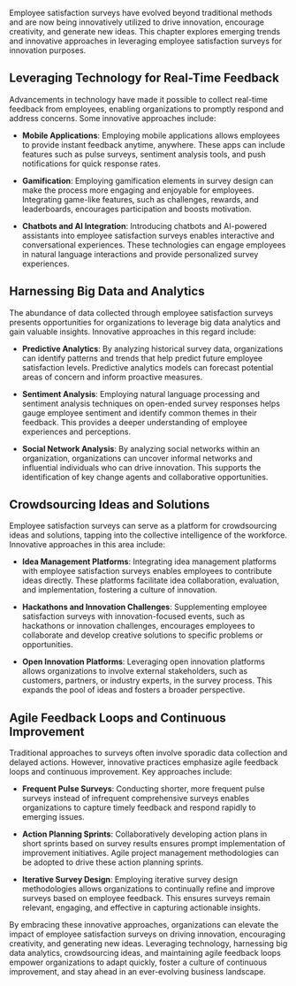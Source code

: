 
Employee satisfaction surveys have evolved beyond traditional methods and are now being innovatively utilized to drive innovation, encourage creativity, and generate new ideas. This chapter explores emerging trends and innovative approaches in leveraging employee satisfaction surveys for innovation purposes.

**Leveraging Technology for Real-Time Feedback**
------------------------------------------------

Advancements in technology have made it possible to collect real-time feedback from employees, enabling organizations to promptly respond and address concerns. Some innovative approaches include:

* **Mobile Applications**: Employing mobile applications allows employees to provide instant feedback anytime, anywhere. These apps can include features such as pulse surveys, sentiment analysis tools, and push notifications for quick response rates.

* **Gamification**: Employing gamification elements in survey design can make the process more engaging and enjoyable for employees. Integrating game-like features, such as challenges, rewards, and leaderboards, encourages participation and boosts motivation.

* **Chatbots and AI Integration**: Introducing chatbots and AI-powered assistants into employee satisfaction surveys enables interactive and conversational experiences. These technologies can engage employees in natural language interactions and provide personalized survey experiences.

**Harnessing Big Data and Analytics**
-------------------------------------

The abundance of data collected through employee satisfaction surveys presents opportunities for organizations to leverage big data analytics and gain valuable insights. Innovative approaches in this regard include:

* **Predictive Analytics**: By analyzing historical survey data, organizations can identify patterns and trends that help predict future employee satisfaction levels. Predictive analytics models can forecast potential areas of concern and inform proactive measures.

* **Sentiment Analysis**: Employing natural language processing and sentiment analysis techniques on open-ended survey responses helps gauge employee sentiment and identify common themes in their feedback. This provides a deeper understanding of employee experiences and perceptions.

* **Social Network Analysis**: By analyzing social networks within an organization, organizations can uncover informal networks and influential individuals who can drive innovation. This supports the identification of key change agents and collaborative opportunities.

**Crowdsourcing Ideas and Solutions**
-------------------------------------

Employee satisfaction surveys can serve as a platform for crowdsourcing ideas and solutions, tapping into the collective intelligence of the workforce. Innovative approaches in this area include:

* **Idea Management Platforms**: Integrating idea management platforms with employee satisfaction surveys enables employees to contribute ideas directly. These platforms facilitate idea collaboration, evaluation, and implementation, fostering a culture of innovation.

* **Hackathons and Innovation Challenges**: Supplementing employee satisfaction surveys with innovation-focused events, such as hackathons or innovation challenges, encourages employees to collaborate and develop creative solutions to specific problems or opportunities.

* **Open Innovation Platforms**: Leveraging open innovation platforms allows organizations to involve external stakeholders, such as customers, partners, or industry experts, in the survey process. This expands the pool of ideas and fosters a broader perspective.

**Agile Feedback Loops and Continuous Improvement**
---------------------------------------------------

Traditional approaches to surveys often involve sporadic data collection and delayed actions. However, innovative practices emphasize agile feedback loops and continuous improvement. Key approaches include:

* **Frequent Pulse Surveys**: Conducting shorter, more frequent pulse surveys instead of infrequent comprehensive surveys enables organizations to capture timely feedback and respond rapidly to emerging issues.

* **Action Planning Sprints**: Collaboratively developing action plans in short sprints based on survey results ensures prompt implementation of improvement initiatives. Agile project management methodologies can be adopted to drive these action planning sprints.

* **Iterative Survey Design**: Employing iterative survey design methodologies allows organizations to continually refine and improve surveys based on employee feedback. This ensures surveys remain relevant, engaging, and effective in capturing actionable insights.

By embracing these innovative approaches, organizations can elevate the impact of employee satisfaction surveys on driving innovation, encouraging creativity, and generating new ideas. Leveraging technology, harnessing big data analytics, crowdsourcing ideas, and maintaining agile feedback loops empower organizations to adapt quickly, foster a culture of continuous improvement, and stay ahead in an ever-evolving business landscape.
